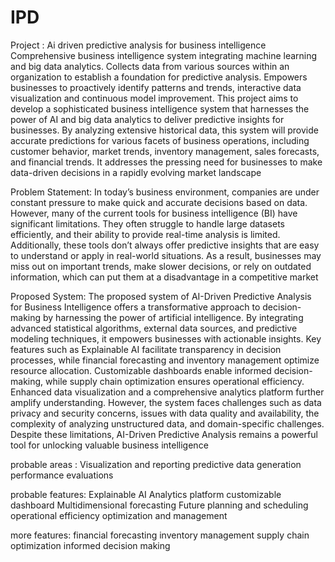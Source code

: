 # IPD
Project : Ai driven predictive analysis for business intelligence 
Comprehensive business intelligence system integrating machine learning and big data analytics. Collects data from various sources within an organization to establish a foundation for predictive analysis. Empowers businesses to proactively identify patterns and trends, interactive data visualization and continuous model improvement. 
This project aims to develop a sophisticated business intelligence system that harnesses the power of AI and big data analytics to deliver predictive insights for businesses. By analyzing extensive historical data, this system will provide accurate predictions for various facets of business operations, including customer behavior, market trends, inventory management, sales forecasts, and financial trends. It addresses the pressing need for businesses to make data-driven decisions in a rapidly evolving market landscape 

Problem Statement: In today’s business environment, companies are under constant pressure to make quick and accurate decisions based on data. However, many of the current tools for business intelligence (BI) have significant limitations. They often struggle to handle large datasets efficiently, and their ability to provide real-time analysis is limited. Additionally, these tools don’t always offer predictive insights that are easy to understand or apply in real-world situations. As a result, businesses may miss out on important trends, make slower decisions, or rely on outdated information, which can put them at a disadvantage in a competitive market 

Proposed System: The proposed system of AI-Driven Predictive Analysis for Business Intelligence offers a transformative approach to decision-making by harnessing the power of artificial intelligence. By integrating advanced statistical algorithms, external data sources, and predictive modeling techniques, it empowers businesses with actionable insights. Key features such as Explainable AI facilitate transparency in decision processes, while financial forecasting and inventory management optimize resource allocation. Customizable dashboards enable informed decision-making, while supply chain optimization ensures operational efficiency. Enhanced data visualization and a comprehensive analytics platform further amplify understanding. However, the system faces challenges such as data privacy and security concerns, issues with data quality and availability, the complexity of analyzing unstructured data, and domain-specific challenges. Despite these limitations, AI-Driven Predictive Analysis remains a powerful tool for unlocking valuable business intelligence 

probable areas : 
Visualization and reporting 
predictive data generation 
performance evaluations 

probable features: 
Explainable AI 
Analytics platform 
customizable dashboard 
Multidimensional forecasting 
Future planning and scheduling 
operational efficiency optimization and management 

more features: 
financial forecasting 
inventory management 
supply chain optimization 
informed decision making
